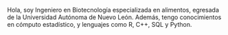 Hola, soy Ingeniero en Biotecnología especializada en alimentos, egresada de la Universidad Autónoma de Nuevo León.
Además, tengo conocimientos en cómputo estadístico, y lenguajes como R, C++, SQL y Python.
